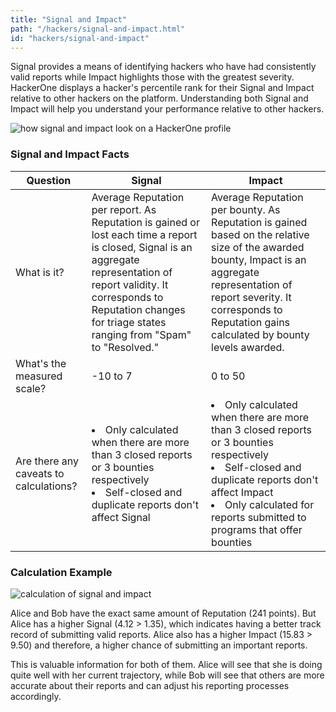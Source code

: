 ```yaml
---
title: "Signal and Impact"
path: "/hackers/signal-and-impact.html"
id: "hackers/signal-and-impact"
---
```


Signal provides a means of identifying hackers who have had consistently valid reports while Impact highlights those with the greatest severity. HackerOne displays a hacker's percentile rank for their Signal and Impact relative to other hackers on the platform. Understanding both Signal and Impact will help you understand your performance relative to other hackers.

![how signal and impact look on a HackerOne profile](./images/signal-impact-1.png)

### Signal and Impact Facts
Question  | Signal | Impact
-- | ------ | -------
What is it? | Average Reputation per report. As Reputation is gained or lost each time a report is closed, Signal is an aggregate representation of report validity. It corresponds to Reputation changes for triage states ranging from "Spam" to "Resolved." | Average Reputation per bounty. As Reputation is gained based on the relative size of the awarded bounty, Impact is an aggregate representation of report severity. It corresponds to Reputation gains calculated by bounty levels awarded.
What's the measured scale? | -10 to 7 | 0 to 50
Are there any caveats to calculations? | <li>Only calculated when there are more than 3 closed reports or 3 bounties respectively <br><li>Self-closed and duplicate reports don't affect Signal | <li>Only calculated when there are more than 3 closed reports or 3 bounties respectively<br><li>Self-closed and duplicate reports don't affect Impact</li><li>Only calculated for reports submitted to programs that offer bounties

### Calculation Example
![calculation of signal and impact](./images/signal-impact-2.png)

Alice and Bob have the exact same amount of Reputation (241 points). But Alice has a higher Signal (4.12 > 1.35), which indicates having a better track record of submitting valid reports. Alice also has a higher Impact (15.83 > 9.50) and therefore, a higher chance of submitting an important reports.

This is valuable information for both of them. Alice will see that she is doing quite well with her current trajectory, while Bob will see that others are more accurate about their reports and can adjust his reporting processes accordingly.
